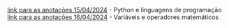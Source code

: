 [link para as anotações 15/04/2024](2024_04_15/test.md) - Python e linguagens de programação
<br>[link para as anotações 16/04/2024](2024_04_16/notes.md) - Variáveis e operadores matemáticos

